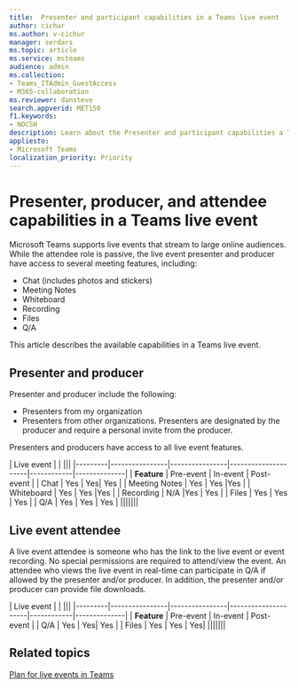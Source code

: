 ```yaml
---
title:  Presenter and participant capabilities in a Teams live event
author: cichur
ms.author: v-cichur
manager: serdars
ms.topic: article
ms.service: msteams
audience: admin
ms.collection: 
- Teams_ITAdmin_GuestAccess
- M365-collaboration
ms.reviewer: dansteve
search.appverid: MET150
f1.keywords:
- NOCSH
description: Learn about the Presenter and participant capabilities a Teams live event.
appliesto: 
- Microsoft Teams
localization_priority: Priority
---
```

Presenter, producer, and attendee capabilities in a Teams live event
======================================================

Microsoft Teams supports live events that stream to large online audiences. While the attendee role is passive, the live event presenter and producer have access to several meeting features, including:  

- Chat (includes photos and stickers)
- Meeting Notes
- Whiteboard
- Recording
- Files
- Q/A

This article describes the available capabilities in a Teams live event.

## Presenter and producer

Presenter and producer include the following:

- Presenters from my organization
- Presenters from other organizations. Presenters are designated by the producer and require a personal invite from the producer.

Presenters and producers have access to all live event features.

| Live event |  | |||
|---------|----------------|----------------|---------------------|------------|--------------|
|  **Feature**       | Pre-event | In-event | Post-event |
| Chat | Yes | Yes| Yes |
| Meeting Notes | Yes | Yes |Yes |
| Whiteboard | Yes | Yes |Yes |
| Recording | N/A |Yes | Yes |
| Files | Yes | Yes | Yes |
| Q/A | Yes | Yes | Yes |
|||||||

## Live event attendee

A live event attendee is someone who has the link to the live event or event recording. No special permissions are required to attend/view the event. An attendee who views the live event in real-time can participate in Q/A if allowed by the presenter and/or producer. In addition, the presenter and/or producer can provide file downloads.

| Live event  | | |||
|---------|----------------|----------------|---------------------|------------|--------------|
| **Feature**        | Pre-event | In-event | Post-event |
| Q/A | Yes | Yes| Yes |
| Files | Yes | Yes | Yes|
|||||||

## Related topics

[Plan for live events in Teams](teams-live-events/plan-for-teams-live-events.md)
